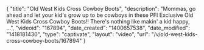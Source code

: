 {
    "title": "Old West Kids Cross Cowboy Boots",
    "description": "Mommas, go ahead and let your kid's grow up to be cowboys in these PFI Exclusive Old West Kids Cross Cowboy Boots!! There's nothing like makin' a kid happy, ...",
    "videoid": "167894",
    "date_created": "1400657538",
    "date_modified": "1418181430",
    "type": "captivate",
    "layout": "video",
    "url": "\/v\/old-west-kids-cross-cowboy-boots\/167894"
}